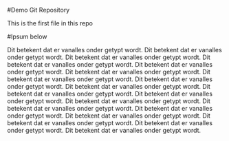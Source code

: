 #Demo Git Repository

This is the first file in this repo

#Ipsum below 

Dit betekent dat er vanalles onder getypt wordt. Dit betekent dat er vanalles onder getypt wordt. Dit betekent dat er vanalles onder getypt wordt. Dit betekent dat er vanalles onder getypt wordt. Dit betekent dat er vanalles onder getypt wordt. Dit betekent dat er vanalles onder getypt wordt. Dit betekent dat er vanalles onder getypt wordt. Dit betekent dat er vanalles onder getypt wordt. Dit betekent dat er vanalles onder getypt wordt. Dit betekent dat er vanalles onder getypt wordt. Dit betekent dat er vanalles onder getypt wordt. Dit betekent dat er vanalles onder getypt wordt. Dit betekent dat er vanalles onder getypt wordt. Dit betekent dat er vanalles onder getypt wordt. Dit betekent dat er vanalles onder getypt wordt. Dit betekent dat er vanalles onder getypt wordt. Dit betekent dat er vanalles onder getypt wordt. Dit betekent dat er vanalles onder getypt wordt. 
